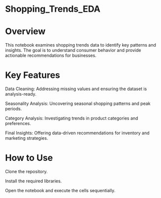 # Shopping_Trends_EDA

# Overview

This notebook examines shopping trends data to identify key patterns and insights. The goal is to understand consumer behavior and provide actionable recommendations for businesses.

# Key Features

Data Cleaning: Addressing missing values and ensuring the dataset is analysis-ready.

Seasonality Analysis: Uncovering seasonal shopping patterns and peak periods.

Category Analysis: Investigating trends in product categories and preferences.

Final Insights: Offering data-driven recommendations for inventory and marketing strategies.

# How to Use

Clone the repository.

Install the required libraries.

Open the notebook and execute the cells sequentially.
